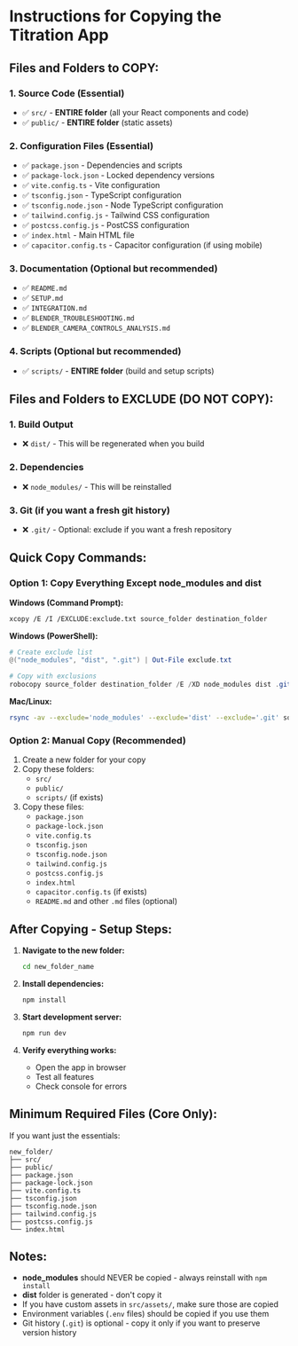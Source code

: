 # Instructions for Copying the Titration App

## Files and Folders to COPY:

### 1. Source Code (Essential)
- ✅ `src/` - **ENTIRE folder** (all your React components and code)
- ✅ `public/` - **ENTIRE folder** (static assets)

### 2. Configuration Files (Essential)
- ✅ `package.json` - Dependencies and scripts
- ✅ `package-lock.json` - Locked dependency versions
- ✅ `vite.config.ts` - Vite configuration
- ✅ `tsconfig.json` - TypeScript configuration
- ✅ `tsconfig.node.json` - Node TypeScript configuration
- ✅ `tailwind.config.js` - Tailwind CSS configuration
- ✅ `postcss.config.js` - PostCSS configuration
- ✅ `index.html` - Main HTML file
- ✅ `capacitor.config.ts` - Capacitor configuration (if using mobile)

### 3. Documentation (Optional but recommended)
- ✅ `README.md`
- ✅ `SETUP.md`
- ✅ `INTEGRATION.md`
- ✅ `BLENDER_TROUBLESHOOTING.md`
- ✅ `BLENDER_CAMERA_CONTROLS_ANALYSIS.md`

### 4. Scripts (Optional but recommended)
- ✅ `scripts/` - **ENTIRE folder** (build and setup scripts)

## Files and Folders to EXCLUDE (DO NOT COPY):

### 1. Build Output
- ❌ `dist/` - This will be regenerated when you build

### 2. Dependencies
- ❌ `node_modules/` - This will be reinstalled

### 3. Git (if you want a fresh git history)
- ❌ `.git/` - Optional: exclude if you want a fresh repository

## Quick Copy Commands:

### Option 1: Copy Everything Except node_modules and dist

**Windows (Command Prompt):**
```bash
xcopy /E /I /EXCLUDE:exclude.txt source_folder destination_folder
```

**Windows (PowerShell):**
```powershell
# Create exclude list
@("node_modules", "dist", ".git") | Out-File exclude.txt

# Copy with exclusions
robocopy source_folder destination_folder /E /XD node_modules dist .git
```

**Mac/Linux:**
```bash
rsync -av --exclude='node_modules' --exclude='dist' --exclude='.git' source_folder/ destination_folder/
```

### Option 2: Manual Copy (Recommended)

1. Create a new folder for your copy
2. Copy these folders:
   - `src/`
   - `public/`
   - `scripts/` (if exists)
3. Copy these files:
   - `package.json`
   - `package-lock.json`
   - `vite.config.ts`
   - `tsconfig.json`
   - `tsconfig.node.json`
   - `tailwind.config.js`
   - `postcss.config.js`
   - `index.html`
   - `capacitor.config.ts` (if exists)
   - `README.md` and other `.md` files (optional)

## After Copying - Setup Steps:

1. **Navigate to the new folder:**
   ```bash
   cd new_folder_name
   ```

2. **Install dependencies:**
   ```bash
   npm install
   ```

3. **Start development server:**
   ```bash
   npm run dev
   ```

4. **Verify everything works:**
   - Open the app in browser
   - Test all features
   - Check console for errors

## Minimum Required Files (Core Only):

If you want just the essentials:

```
new_folder/
├── src/
├── public/
├── package.json
├── package-lock.json
├── vite.config.ts
├── tsconfig.json
├── tsconfig.node.json
├── tailwind.config.js
├── postcss.config.js
└── index.html
```

## Notes:

- **node_modules** should NEVER be copied - always reinstall with `npm install`
- **dist** folder is generated - don't copy it
- If you have custom assets in `src/assets/`, make sure those are copied
- Environment variables (`.env` files) should be copied if you use them
- Git history (`.git`) is optional - copy it only if you want to preserve version history

